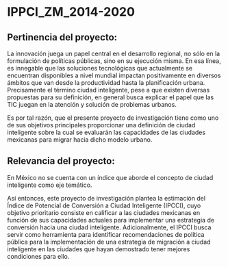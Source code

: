 # IPPCI_ZM_2014-2020

## Pertinencia del proyecto:
La innovación juega un papel central en el desarrollo regional, no sólo en la formulación de políticas públicas, sino en su ejecución misma. En esa línea, es innegable que las soluciones tecnológicas que actualmente se encuentran disponibles a nivel mundial impactan positivamente en diversos ámbitos que van desde la productividad hasta la planificación urbana. Precisamente el término ciudad inteligente, pese a que existen diversas propuestas para su definición, en general busca explicar el papel que las TIC juegan en la atención y solución de problemas urbanos.

Es por tal razón, que el presente proyecto de investigación tiene como uno de sus objetivos principales proporcionar una definición de ciudad inteligente sobre la cual se evaluarán las capacidades de las ciudades mexicanas para migrar hacia dicho modelo urbano.

## Relevancia del proyecto:
En México no se cuenta con un índice que aborde el concepto de ciudad inteligente como eje temático. 

Así entonces, este proyecto de investigación plantea la estimación del Índice de Potencial de Conversión a Ciudad Inteligente (IPCCI), cuyo objetivo prioritario consiste en calificar a las ciudades mexicanas en función de sus capacidades actuales para implementar una estrategia de conversión hacia una ciudad inteligente. Adicionalmente, el IPCCI busca servir como herramienta para identificar recomendaciones de política pública para la implementación de una estrategia de migración a ciudad inteligente en las ciudades que hayan demostrado tener mejores condiciones para ello.
